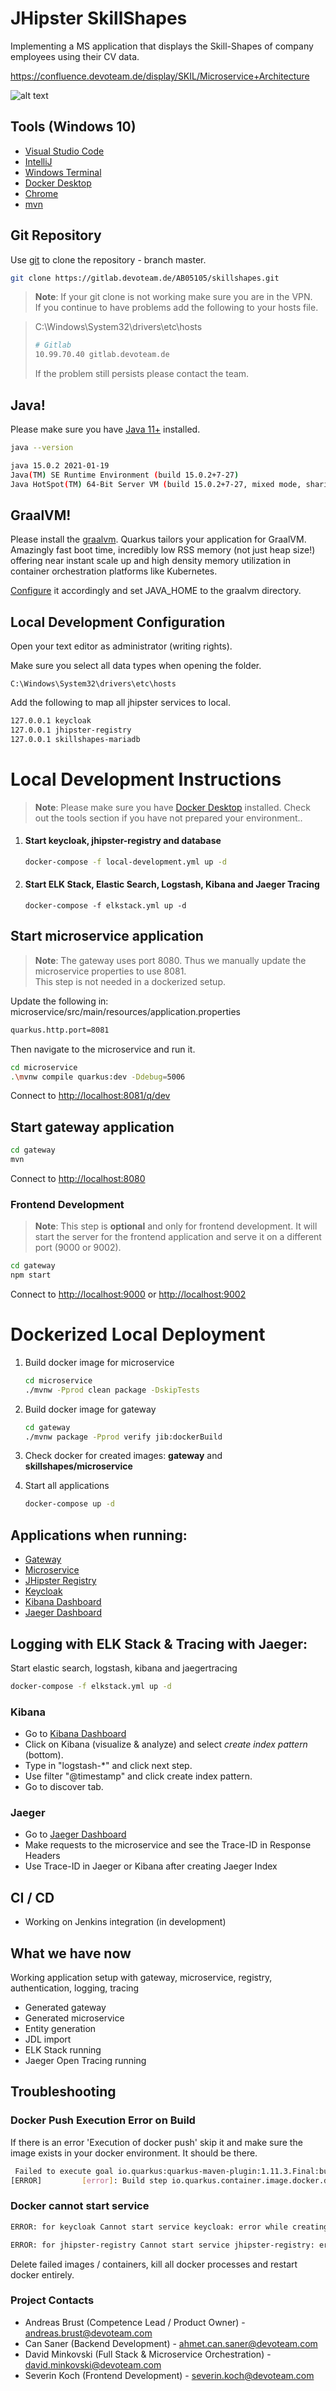# JHipster SkillShapes

Implementing a MS application that displays the Skill-Shapes of company employees using their CV data.

https://confluence.devoteam.de/display/SKIL/Microservice+Architecture

![alt text](skillshape.png "SkillShape")

## Tools (Windows 10)

- [Visual Studio Code](https://code.visualstudio.com/docs/?dv=win)
- [IntelliJ ](https://www.jetbrains.com/idea/download/#section=windows)
- [Windows Terminal](https://www.microsoft.com/de-de/p/windows-terminal/9n0dx20hk701?rtc=1&activetab=pivot:overviewtab)
- [Docker Desktop](https://hub.docker.com/editions/community/docker-ce-desktop-windows/)
- [Chrome](https://www.google.com/chrome/)
- [mvn](https://maven.apache.org/guides/getting-started/windows-prerequisites.html)

## Git Repository

Use [git](https://git-scm.com/downloads) to clone the repository - branch master.

```sh
git clone https://gitlab.devoteam.de/AB05105/skillshapes.git
```

> **Note**: If your git clone is not working make sure you are in the VPN. <br>
> If you continue to have problems add the following to your hosts file.

> C:\Windows\System32\drivers\etc\hosts
>
> ```sh
> # Gitlab
> 10.99.70.40 gitlab.devoteam.de
> ```
>
> If the problem still persists please contact the team.

## Java!

Please make sure you have [Java 11+](https://www.oracle.com/java/technologies/javase/jdk15-archive-downloads.html) installed.

```sh
java --version

java 15.0.2 2021-01-19
Java(TM) SE Runtime Environment (build 15.0.2+7-27)
Java HotSpot(TM) 64-Bit Server VM (build 15.0.2+7-27, mixed mode, sharing)
```

## GraalVM!

Please install the [graalvm](https://www.graalvm.org/downloads/).
Quarkus tailors your application for GraalVM. Amazingly fast boot time, incredibly low RSS memory (not just heap size!) offering near instant scale up and high density memory utilization in container orchestration platforms like Kubernetes.

[Configure](https://quarkus.io/guides/building-native-image#configuring-graalvm) it accordingly and set JAVA_HOME to the graalvm directory.

## Local Development Configuration

Open your text editor as administrator (writing rights).

Make sure you select all data types when opening the folder.

```
C:\Windows\System32\drivers\etc\hosts
```

Add the following to map all jhipster services to local.

```sh
127.0.0.1 keycloak
127.0.0.1 jhipster-registry
127.0.0.1 skillshapes-mariadb
```

# Local Development Instructions

> **Note**: Please make sure you have [Docker Desktop](https://hub.docker.com/editions/community/docker-ce-desktop-windows/) installed.
> Check out the tools section if you have not prepared your environment..

1. #### Start keycloak, jhipster-registry and database
   ```sh
   docker-compose -f local-development.yml up -d
   ```
2. #### Start ELK Stack, Elastic Search, Logstash, Kibana and Jaeger Tracing
   ```
   docker-compose -f elkstack.yml up -d
   ```

## Start microservice application

> **Note**: The gateway uses port 8080. Thus we manually update the microservice properties to use 8081. <br>
> This step is not needed in a dockerized setup.

Update the following in: microservice/src/main/resources/application.properties

```sh
quarkus.http.port=8081
```

Then navigate to the microservice and run it.

```sh
cd microservice
.\mvnw compile quarkus:dev -Ddebug=5006
```

Connect to [http://localhost:8081/q/dev](http://localhost:8081/q/dev)

## Start gateway application

```sh
cd gateway
mvn
```

Connect to [http://localhost:8080](http://localhost:8080)

### Frontend Development

> **Note**: This step is **optional** and only for frontend development.
> It will start the server for the frontend application and serve it on a different port (9000 or 9002).

```sh
cd gateway
npm start
```

Connect to [http://localhost:9000](http://localhost:9000) or [http://localhost:9002](http://localhost:9002)

# Dockerized Local Deployment

1. Build docker image for microservice

   ```sh
   cd microservice
   ./mvnw -Pprod clean package -DskipTests
   ```

2. Build docker image for gateway

   ```sh
   cd gateway
   ./mvnw package -Pprod verify jib:dockerBuild
   ```

3. Check docker for created images: **gateway** and **skillshapes/microservice**

4. Start all applications

   ```sh
   docker-compose up -d
   ```

## Applications when running:

- [Gateway](localhost:8080)
- [Microservice](http://localhost:8081/q/swagger-ui/)
- [JHipster Registry](http://localhost:8761)
- [Keycloak](http://localhost:9080/)
- [Kibana Dashboard](http://localhost:5601)
- [Jaeger Dashboard](http://localhost:16686)

## Logging with ELK Stack & Tracing with Jaeger:

Start elastic search, logstash, kibana and jaegertracing

```sh
docker-compose -f elkstack.yml up -d
```

### Kibana

- Go to [Kibana Dashboard](http://localhost:5601)
- Click on Kibana (visualize & analyze) and select _create index pattern_ (bottom).
- Type in "logstash-\*" and click next step.
- Use filter "@timestamp" and click create index pattern.
- Go to discover tab.

### Jaeger

- Go to [Jaeger Dashboard](http://localhost:16686)
- Make requests to the microservice and see the Trace-ID in Response Headers
- Use Trace-ID in Jaeger or Kibana after creating Jaeger Index

## CI / CD

- Working on Jenkins integration (in development)

## What we have now

Working application setup with gateway, microservice, registry, authentication, logging, tracing

- Generated gateway
- Generated microservice
- Entity generation
- JDL import
- ELK Stack running
- Jaeger Open Tracing running

## Troubleshooting

### Docker Push Execution Error on Build

If there is an error 'Execution of docker push' skip it and make sure the image exists in your docker environment. It should be there.

```sh
 Failed to execute goal io.quarkus:quarkus-maven-plugin:1.11.3.Final:build (default) on project skillshapes: Failed to build quarkus application: io.quarkus.builder.BuildException: Build failure: Build failed due to errors
[ERROR]         [error]: Build step io.quarkus.container.image.docker.deployment.DockerProcessor#dockerBuildFromJar threw an exception: java.lang.RuntimeException: Execution of 'docker push skillshapes/microservice:latest' failed. See docker output for more details
```

### Docker cannot start service

```sh
ERROR: for keycloak Cannot start service keycloak: error while creating mount source path '/run/desktop/mnt/host/c/Users/HL05475/Documents/Projekte/Cloud-Testing/skillshapes/keycloak-db': mkdir /run/desktop/mnt/host/c: file exists

ERROR: for jhipster-registry Cannot start service jhipster-registry: error while creating mount source path '/run/desktop/mnt/host/c/Users/HL05475/Documents/Projekte/Cloud-Testing/skillshapes/central-server-config': mkdir /run/desktop/mnt/host/c: file exists
```

Delete failed images / containers, kill all docker processes and restart docker entirely.

### Project Contacts

- Andreas Brust (Competence Lead / Product Owner) - andreas.brust@devoteam.com
- Can Saner (Backend Development) - ahmet.can.saner@devoteam.com
- David Minkovski (Full Stack & Microservice Orchestration) - david.minkovski@devoteam.com
- Severin Koch (Frontend Development) - severin.koch@devoteam.com

```

```
